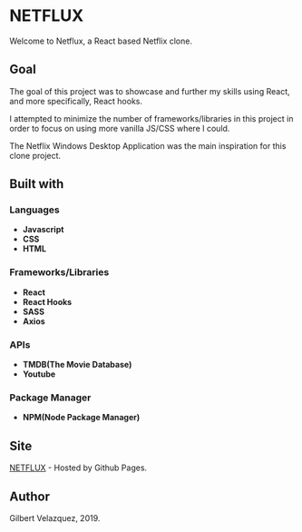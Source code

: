 # NETFLUX

Welcome to Netflux, a React based Netflix clone.

## Goal

The goal of this project was to showcase and further my skills using React, and more specifically, React hooks. 

I attempted to minimize the number of frameworks/libraries in this project in order to focus on using 
more vanilla JS/CSS where I could.

The Netflix Windows Desktop Application was the main inspiration for this clone project.


## Built with

### Languages
* **Javascript**
* **CSS**
* **HTML**

### Frameworks/Libraries
* **React**
* **React Hooks**
* **SASS**
* **Axios**

### APIs
* **TMDB(The Movie Database)**
* **Youtube**

### Package Manager
* **NPM(Node Package Manager)**

## Site
[NETFLUX](https://gilv93.github.io/NETFLUX/) - Hosted by Github Pages.

## Author
Gilbert Velazquez, 2019.